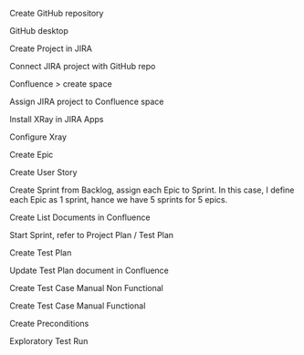 Create GitHub repository


GitHub desktop


Create Project in JIRA


Connect JIRA project with GitHub repo


Confluence > create space




Assign JIRA project to Confluence space





Install XRay in JIRA Apps


Configure Xray



















Create Epic




Create User Story











Create Sprint from Backlog, assign each Epic to Sprint. In this case, I define each Epic as 1 sprint, hance we have 5 sprints for 5 epics.


Create List Documents in Confluence






Start Sprint, refer to Project Plan / Test Plan




Create Test Plan


Update Test Plan document in Confluence


Create Test Case Manual Non Functional


Create Test Case Manual Functional



Create Preconditions





Exploratory Test Run






